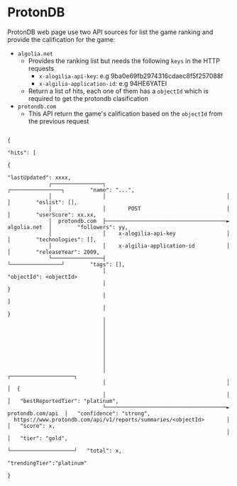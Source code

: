 # ProtonDB

ProtonDB web page use two API sources for list the game ranking and provide the calification for the game:

- `algolia.net`
    - Provides the ranking list but needs the following `keys` in the HTTP requests
      -  `x-alogilia-api-key`: e.g 9ba0e69fb2974316cdaec8f5f257088f
      -  `x-algilia-application-id`: e.g 94HE6YATEI
    - Return a list of hits, each one of them has a `objectId` which is required to get the protondb clasification
- `protondb.com`
    - This API return the game's calification based on the `objectId` from the previous request

```
                                                                                           {
                                                                                            "hits": [
                                                                                              {
                                                                                               "lastUpdated": xxxx,
             ┌────────────────┐                                      ┌────────────────┐        "name": "...",
             │                │                                      │                │        "oslist": [],
             │                │       POST                           │                │        "userScore": xx.xx,
             │  protondb.com  ├──────────────────────────────────────►   algolia.net  │        "followers": yy,
             │                │    x-alogilia-api-key                │                │        "technologies": [],
             │                │    x-algilia-application-id          │                │        "releaseYear": 2009,
             └────────────────┤                                      └────────────────┘        "tags": [],
                              │                                                                "objectId": <objectId>
                              │                                                               }
                              │                                                             ]
                              │                                                            }
                              │
                              │
                              │
                              │
                              │
                              │
                              │
                              │
                              │                                      ┌────────────────────┐
                              │                                      │                    │  {
                              │                                      │                    │   "bestReportedTier": "platinum",
                              └──────────────────────────────────────►  protondb.com/api  │   "confidence": "strong",
  https://www.protondb.com/api/v1/reports/summaries/<objectId>       │                    │   "score": x,
                                                                     │                    │   "tier": "gold",
                                                                     └────────────────────┘   "total": x,
                                                                                              "trendingTier":"platinum"
                                                                                             }
```

<!-- ## Algolia Query
fetch("https://94he6yatei-dsn.algolia.net/1/indexes/steamdb/query", {
  "headers": {
    "accept": "*/*",
    "accept-language": "en-US,en;q=0.9",
    "content-type": "application/x-www-form-urlencoded",
    "sec-ch-ua": "\"Chromium\";v=\"110\", \"Not A(Brand\";v=\"24\", \"Brave\";v=\"110\"",
    "sec-ch-ua-mobile": "?0",
    "sec-ch-ua-platform": "\"Linux\"",
    "sec-fetch-dest": "empty",
    "sec-fetch-mode": "cors",
    "sec-fetch-site": "cross-site",
    "sec-gpc": "1",
    "x-algolia-api-key": "9ba0e69fb2974316cdaec8f5f257088f",
    "x-algolia-application-id": "94HE6YATEI",
    "Referer": "https://www.protondb.com/",
    "Referrer-Policy": "strict-origin-when-cross-origin"
  },
  "body": "{\"query\":\"fifaç\",\"attributesToHighlight\":[],\"attributesToSnippet\":[],\"facets\":[\"tags\"],\"facetFilters\":[[\"appType:Game\"]],\"hitsPerPage\":50,\"attributesToRetrieve\":[\"lastUpdated\",\"name\",\"objectID\",\"followers\",\"oslist\",\"releaseYear\",\"tags\",\"technologies\",\"userScore\"],\"page\":0}",
  "method": "POST"
});


curl 'https://94he6yatei-dsn.algolia.net/1/indexes/steamdb/query?x-algolia-agent=Algolia%20for%20JavaScript%20(4.13.0)%3B%20Browser' \
  -H 'Accept: */*' \
  -H 'Accept-Language: en-US,en;q=0.5' \
  -H 'Connection: keep-alive' \
  -H 'Origin: https://www.protondb.com' \
  -H 'Referer: https://www.protondb.com/' \
  -H 'content-type: application/x-www-form-urlencoded' \
  -H 'x-algolia-api-key: 9ba0e69fb2974316cdaec8f5f257088f' \
  -H 'x-algolia-application-id: 94HE6YATEI' \
  --data-raw '{"query":"acu","attributesToHighlight":[],"attributesToSnippet":[],"facets":["tags"],"facetFilters":[["appType:Game"]],"hitsPerPage":50,"attributesToRetrieve":["lastUpdated","name","objectID","followers","oslist","releaseYear","tags","technologies","userScore"],"page":0}' \
  --compressed

curl 'https://94he6yatei-dsn.algolia.net/1/indexes/*/queries?x-algolia-agent=Algolia%20for%20JavaScript%20(4.14.3)%3B%20Browser%20(lite)%3B%20instantsearch.js%20(4.51.1)%3B%20JS%20Helper%20(3.11.3)&x-algolia-api-key=473ed43952f78955d6cf0ea73bc6cc63&x-algolia-application-id=94HE6YATEI' \
  -H 'Accept: */*' \
  -H 'Accept-Language: en-US,en;q=0.8' \
  -H 'Connection: keep-alive' \
  -H 'Origin: https://steamdb.info' \
  -H 'Referer: https://steamdb.info/' \
  -H 'Sec-Fetch-Dest: empty' \
  -H 'Sec-Fetch-Mode: cors' \
  -H 'Sec-Fetch-Site: cross-site' \
  -H 'Sec-GPC: 1' \
  -H 'User-Agent: Mozilla/5.0 (X11; Linux x86_64) AppleWebKit/537.36 (KHTML, like Gecko) Chrome/110.0.0.0 Safari/537.36' \
  -H 'content-type: application/x-www-form-urlencoded' \
  -H 'sec-ch-ua: "Chromium";v="110", "Not A(Brand";v="24", "Brave";v="110"' \
  -H 'sec-ch-ua-mobile: ?0' \
  -H 'sec-ch-ua-platform: "Linux"' \
  --data-raw '{"requests":[{"indexName":"steamdb","params":"attributesToHighlight=%5B%22name%22%5D&attributesToRetrieve=%5B%22lastUpdated%22%2C%22name%22%2C%22oslist%22%2C%22price_us%22%2C%22releaseYear%22%2C%22userScore%22%5D&facets=%5B%22tags%22%2C%22multiplayerCategories%22%2C%22categories%22%2C%22vrCategories%22%2C%22languages%22%2C%22languagesAudio%22%2C%22languagesSubtitles%22%2C%22technologies%22%2C%22appType%22%2C%22userScore%22%2C%22oslist%22%2C%22developer%22%2C%22publisher%22%2C%22price_us%22%2C%22releaseYear%22%5D&highlightPostTag=__%2Fais-highlight__&highlightPreTag=__ais-highlight__&hitsPerPage=40&maxValuesPerFacet=200&page=0&query=gta&tagFilters="}]}' \
  --compressed

curl 'https://94he6yatei-dsn.algolia.net/1/indexes/steamdb/query?x-algolia-agent=Algolia%20for%20JavaScript%20(4.13.0)%3B%20Browser' \
  -H 'Accept: */*' \
  -H 'Accept-Language: en-US,en;q=0.7' \
  -H 'Connection: keep-alive' \
  -H 'Origin: https://www.protondb.com' \
  -H 'Referer: https://www.protondb.com/' \
  -H 'Sec-Fetch-Dest: empty' \
  -H 'Sec-Fetch-Mode: cors' \
  -H 'Sec-Fetch-Site: cross-site' \
  -H 'Sec-GPC: 1' \
  -H 'User-Agent: Mozilla/5.0 (X11; Linux x86_64) AppleWebKit/537.36 (KHTML, like Gecko) Chrome/110.0.0.0 Safari/537.36' \
  -H 'content-type: application/x-www-form-urlencoded' \
  -H 'sec-ch-ua: "Chromium";v="110", "Not A(Brand";v="24", "Brave";v="110"' \
  -H 'sec-ch-ua-mobile: ?0' \
  -H 'sec-ch-ua-platform: "Linux"' \
  -H 'x-algolia-api-key: 9ba0e69fb2974316cdaec8f5f257088f' \
  -H 'x-algolia-application-id: 94HE6YATEI' \
  --data-raw '{"query":"gta","attributesToHighlight":[],"attributesToSnippet":[],"facets":["tags"],"facetFilters":[["appType:Game"]],"hitsPerPage":50,"attributesToRetrieve":["lastUpdated","name","objectID","followers","oslist","releaseYear","tags","technologies","userScore"],"page":0}' \
  --compressed

Get ObjectID


## Protondb Query
https://www.protondb.com/api/v1/reports/summaries/802020.json

curl 'https://www.protondb.com/api/v1/reports/summaries/802020.json' \
  -H 'authority: www.protondb.com' \
  -H 'accept: */*' \
  -H 'accept-language: en-US,en;q=0.5' \
  -H 'cookie: browserid=2798450749121349331; steamCountry=BR%7C594c1452a95f2ca630c287df316e843a' \
  -H 'referer: https://www.protondb.com/search?q=acu' \
  -H 'sec-ch-ua: "Not?A_Brand";v="8", "Chromium";v="108", "Brave";v="108"' \
  -H 'sec-ch-ua-mobile: ?0' \
  -H 'sec-ch-ua-platform: "Linux"' \
  -H 'sec-fetch-dest: empty' \
  -H 'sec-fetch-mode: cors' \
  -H 'sec-fetch-site: same-origin' \
  -H 'sec-gpc: 1' \
  -H 'user-agent: Mozilla/5.0 (X11; Linux x86_64) AppleWebKit/537.36 (KHTML, like Gecko) Chrome/108.0.0.0 Safari/537.36' \
  --compressed

  curl 'https://www.protondb.com/api/v1/reports/summaries/1486440.json' \
  -H 'authority: www.protondb.com' \
  -H 'accept: */*' \
  -H 'accept-language: en-US,en;q=0.8' \
  -H 'referer: https://www.protondb.com/search?q=count' \
  -H 'sec-ch-ua: "Chromium";v="110", "Not A(Brand";v="24", "Brave";v="110"' \
  -H 'sec-ch-ua-mobile: ?0' \
  -H 'sec-ch-ua-platform: "Linux"' \
  -H 'sec-fetch-dest: empty' \
  -H 'sec-fetch-mode: cors' \
  -H 'sec-fetch-site: same-origin' \
  -H 'sec-gpc: 1' \
  -H 'user-agent: Mozilla/5.0 (X11; Linux x86_64) AppleWebKit/537.36 (KHTML, like Gecko) Chrome/110.0.0.0 Safari/537.36' \
  --compressed
-->


